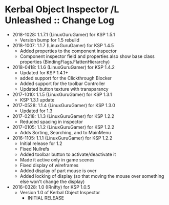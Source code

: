# Kerbal Object Inspector /L Unleashed :: Change Log

* 2018-1028: 1.1.7.1 (LinuxGuruGamer) for KSP 1.5.1
	+ Version bump for 1.5 rebuild
* 2018-1007: 1.1.7 (LinuxGuruGamer) for KSP 1.4.5
	+ Added properties to the component inspector
	+ Component inspector field and properties also show base class properties (BindingFlags.FlattenHierarchy)
* 2018-0418: 1.1.6 (LinuxGuruGamer) for KSP 1.4.2
	+ Updated for KSP 1.4.1+
	+ added support for the Clickthrough Blocker
	+ Added support for the toolbar Controller
	+ Updated button texture with transparancy
* 2017-1010: 1.1.5 (LinuxGuruGamer) for KSP 1.3.1
	+ KSP 1.3.1 update
* 2017-0528: 1.1.4 (LinuxGuruGamer) for KSP 1.3.0
	+ Updated for 1.3
* 2017-0218: 1.1.3 (LinuxGuruGamer) for KSP 1.2.2
	+ Reduced spacing in inspector
* 2017-0105: 1.1.2 (LinuxGuruGamer) for KSP 1.2.2
	+ Adds Sorting, Searching, and to MainMenu
* 2016-1105: 1.1.1 (LinuxGuruGamer) for KSP 1.2.2
	+ Initial release for 1.2
	+ Fixed Nullrefs
	+ Added toolbar button to activate/deactivate it
	+ Made it active only in game scenes
	+ Fixed display of wireframes
	+ Added display of part mouse is over
	+ Added locking of display (so that moving the mouse over something else won't change the display)
* 2016-0328: 1.0 (IRnifty) for KSP 1.0.5
	+ Version 1.0 of Kerbal Object Inspector
		- INITIAL RELEASE
